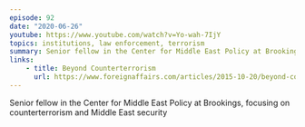 ```yaml
---
episode: 92
date: "2020-06-26"
youtube: https://www.youtube.com/watch?v=Yo-wah-7IjY
topics: institutions, law enforcement, terrorism
summary: Senior fellow in the Center for Middle East Policy at Brookings, focusing on counterterrorism and Middle East security
links:
    - title: Beyond Counterterrorism
      url: https://www.foreignaffairs.com/articles/2015-10-20/beyond-counterterrorism
---
```


Senior fellow in the Center for Middle East Policy at Brookings, focusing on counterterrorism and Middle East security
